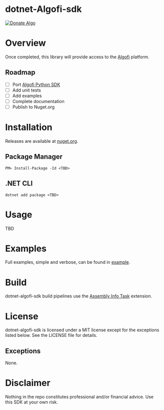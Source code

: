 # dotnet-Algofi-sdk
[![Donate Algo](https://img.shields.io/badge/Donate-ALGO-000000.svg?style=flat)](https://algoexplorer.io/address/EJMR773OGLFAJY5L2BCZKNA5PXLDJOWJK4ED4XDYTYH57CG3JMGQGI25DQ)

# Overview
Once completed, this library will provide access to the [Algofi](https://app.algofi.org/) platform.

## Roadmap
- [ ] Port [Algofi Python SDK](https://github.com/Algofiorg/algofi-py-sdk)
- [ ] Add unit tests
- [ ] Add examples
- [ ] Complete documentation
- [ ] Publish to Nuget.org

# Installation
Releases are available at [nuget.org](.).

## Package Manager
```
PM> Install-Package -Id <TBD>
```

## .NET CLI
```
dotnet add package <TBD>
```

# Usage
TBD

# Examples
Full examples, simple and verbose, can be found in [example](/example).

# Build
dotnet-algofi-sdk build pipelines use the [Assembly Info Task](https://github.com/BMuuN/vsts-assemblyinfo-task) extension.

# License
dotnet-algofi-sdk is licensed under a MIT license except for the exceptions listed below. See the LICENSE file for details.

## Exceptions
None.

# Disclaimer
Nothing in the repo constitutes professional and/or financial advice. Use this SDK at your own risk.